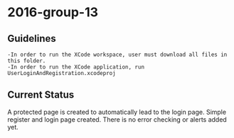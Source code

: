 # 2016-group-13
## Guidelines
	-In order to run the XCode workspace, user must download all files in this folder. 
	-In order to run the XCode application, run UserLoginAndRegistration.xcodeproj

## Current Status

A protected page is created to automatically lead to the login page.
Simple register and login page created.
There is no error checking or alerts added yet.
